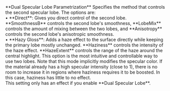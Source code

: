 <tr>
<td>**Dual Specular Lobe Parametrization**</td>
<td>Specifies the method that controls the second specular lobe. The options are:<br/> &#8226; **Direct**: Gives you direct control of the second lobe. **SmoothnessB** controls the second lobe's smoothness, **LobeMix** controls the amount of mixing between the two lobes, and **Anisotropy** controls the second lobe's anisotropic smoothness.<br/> &#8226; **Hazy Gloss**: Adds a haze effect to the surface directly while keeping the primary lobe mostly unchanged. **Haziness** controls the intensity of the haze effect. **HazeExtent** controls the range of the haze around the central highlight. This option is the most intuitive and controllable way to use two lobes. Note that this mode implicitly modifies the specular color. If the material already has a high specular intensity (close to 1), there is no room to increase it in regions where haziness requires it to be boosted. In this case, haziness has little to no effect.<br/>This setting only has an effect if you enable **Dual Specular Lobe**.</td>
</tr>
